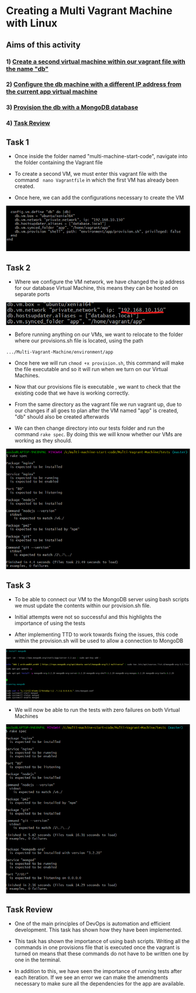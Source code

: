 # Creating a Multi Vagrant Machine with Linux

## Aims of this activity

### 1) [Create a second virtual machine within our vagrant file with the name "db"](#Task-1)

### 2) [Configure the db machine with a different IP address from the current app virtual machine](#Task-2)

### 3) [Provision the db with a MongoDB database](#Task-3)

### 4) [Task Review](#Task-Review)


## Task 1

- Once inside the folder named "multi-machine-start-code", navigate into the folder containing the
Vagrant file

- To create a second VM, we must enter this vagrant file with the command ``` nano Vagrantfile``` in which the first 
VM has already been created.

- Once here, we can add the configurations necessary to create the VM

![vagrant file](images/new_vm_snippet.png)

## Task 2

- Where we configure the VM network, we have changed the ip address
for our database Virtual Machine, this means they can be hosted on separate ports

![vagrant file](images/ip_address_snippet.png)

- Before running anything on our VMs, we want to relocate to the folder where our provisions.sh
file is located, using the path

```
.../Multi-Vagrant-Machine/environment/app
```

- Once here we will run ``` chmod +x provision.sh ```, this command will make the file executable and so
it will run when we turn on our Virtual Machines.

- Now that our provisions file is executable , we want to check that the existing code that we have is working correctly.
- From the same directory as the vagrant file we run vagrant up, due to our changes if all goes to plan
after the VM named "app" is created, "db" should also be created afterwards

- We can then change directory into our tests folder and run the command ``` rake spec ```. By doing this we will know whether
our VMs are working as they should.

![vagrant file](images/vm_test_pass_1.png)


## Task 3

- To be able to connect our VM to the MongoDB server using bash scripts we must update the contents within our 
provision.sh file.

- Initial attempts were not so successful and this highlights the importance of using the tests

- After implementing TTD to work towards fixing the issues, this code within the provision.sh
 will be used to allow a connection to MongoDB

![vagrant file](images/installing_mongo_db.png)


- We will now be able to run the tests with zero failures on both Virtual Machines

![vagrant file](images/all_test_passes.png)

## Task Review

- One of the main principles of DevOps is automation and efficient development. This task has shown how they have been implemented.

- This task has shown the importance of using bash scripts. Writing all the commands in one provisions file that is executed
once the vagrant is turned on means that these commands do not have to be written one by one in the terminal.

- In addition to this, we have seen the importance of running tests after each iteration. If we see an error we can make
the amendments necessary to make sure all the dependencies for the app are available.


